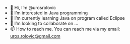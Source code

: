 - 👋 Hi, I’m @urosrolovic
- 👀 I’m interested in Java programming 
- 🌱 I’m currently learning Java on program called Eclipse
- 💞️ I’m looking to collaborate on ...
- 📫 How to reach me. You can reach me via my email: uros.rolovic@gmail.com

<!---
urosrolovic/urosrolovic is a ✨ special ✨ repository because its `README.md` (this file) appears on your GitHub profile.
You can click the Preview link to take a look at your changes.
--->
